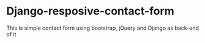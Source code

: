 # Django-resposive-contact-form
This is simple contact form using bootstrap, jQuery and Django as back-end of it
